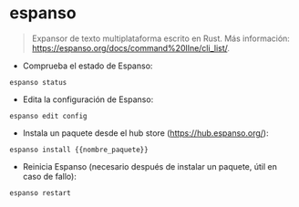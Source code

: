# espanso

> Expansor de texto multiplataforma escrito en Rust.
> Más información: <https://espanso.org/docs/command%20lIne/cli_list/>.

- Comprueba el estado de Espanso:

`espanso status`

- Edita la configuración de Espanso:

`espanso edit config`

- Instala un paquete desde el hub store (<https://hub.espanso.org/>):

`espanso install {{nombre_paquete}}`

- Reinicia Espanso (necesario después de instalar un paquete, útil en caso de fallo):

`espanso restart`
